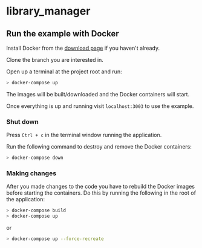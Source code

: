 # library_manager


## Run the example with Docker

Install Docker from the [download page](https://hub.docker.com/search/?type=edition&offering=community) if you haven't already.

Clone the branch you are interested in.

Open up a terminal at the project root and run:

```bash
> docker-compose up
```

The images will be built/downloaded and the Docker containers will start.

Once everything is up and running visit `localhost:3003` to use the example.

### Shut down

Press `Ctrl + c` in the terminal window running the application. 

Run the following command to destroy and remove the Docker containers:

```bash
> docker-compose down
```

### Making changes

After you made changes to the code you have to rebuild the Docker images before starting the containers. Do this by running the following in the root of the application:

```bash
> docker-compose build
> docker-compose up
```

or

```bash
> docker-compose up --force-recreate
```
